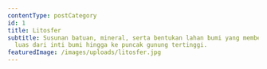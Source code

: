 ```yaml
---
contentType: postCategory
id: 1
title: Litosfer
subtitle: Susunan batuan, mineral, serta bentukan lahan bumi yang membentang
  luas dari inti bumi hingga ke puncak gunung tertinggi.
featuredImage: /images/uploads/litosfer.jpg
---
```

